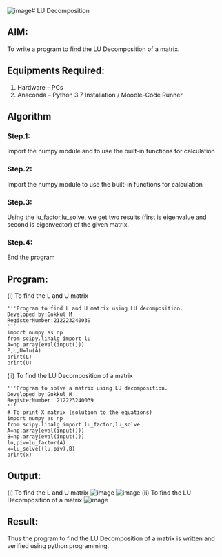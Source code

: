 ![image](https://github.com/Gokkul-M/LU-Decomposition/assets/144870543/900234d9-5dfc-4c22-8142-cae3db2b3667)# LU Decomposition 

## AIM:
To write a program to find the LU Decomposition of a matrix.

## Equipments Required:
1. Hardware – PCs
2. Anaconda – Python 3.7 Installation / Moodle-Code Runner

## Algorithm
### Step.1:
Import the numpy module  and to use the built-in functions for calculation
### Step.2:
Import the numpy module to use the built-in functions for calculation
### Step.3:
Using the lu_factor,lu_solve, we get two results (first is eigenvalue and second is eigenvector) of the given matrix.
### Step.4:
End the program

## Program:
(i) To find the L and U matrix
```
'''Program to find L and U matrix using LU decomposition.
Developed by:Gokkul M
RegisterNumber:212223240039 
'''
import numpy as np
from scipy.linalg import lu
A=np.array(eval(input()))
P,L,U=lu(A)
print(L)
print(U)
```
(ii) To find the LU Decomposition of a matrix
```
'''Program to solve a matrix using LU decomposition.
Developed by:Gokkul M
RegisterNumber: 212223240039
'''
# To print X matrix (solution to the equations)
import numpy as np
from scipy.linalg import lu_factor,lu_solve
A=np.array(eval(input()))
B=np.array(eval(input()))
lu,piv=lu_factor(A)
x=lu_solve((lu,piv),B)
print(x)
```

## Output:
(i) To find the L and U matrix
![image](https://github.com/Gokkul-M/LU-Decomposition/assets/144870543/18065521-35a6-4da3-a641-549675ff0675)
![image](https://github.com/Gokkul-M/LU-Decomposition/assets/144870543/30d323ad-2d9d-43a2-af97-2c5c564b855c)
(ii) To find the LU Decomposition of a matrix
![image](https://github.com/Gokkul-M/LU-Decomposition/assets/144870543/e276eb16-7f28-4ca4-9f2b-077e0a94ba5f)

## Result:
Thus the program to find the LU Decomposition of a matrix is written and verified using python programming.


